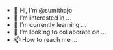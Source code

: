 - 👋 Hi, I’m @sumithajo
- 👀 I’m interested in ...
- 🌱 I’m currently learning ...
- 💞️ I’m looking to collaborate on ...
- 📫 How to reach me ...

<!---
sumithajo/sumithajo is a ✨ special ✨ repository because its `README.md` (this file) appears on your GitHub profile.
You can click the Preview link to take a look at your changes.
--->

